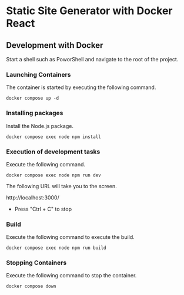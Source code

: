 # Static Site Generator with Docker React

## Development with Docker

Start a shell such as PoworShell and navigate to the root of the project.

### Launching Containers

The container is started by executing the following command.

```shell
docker compose up -d
```

### Installing packages

Install the Node.js package.

```shell
docker compose exec node npm install
```

### Execution of development tasks

Execute the following command.

```shell
docker compose exec node npm run dev
```

The following URL will take you to the screen.

http://localhost:3000/

- Press "Ctrl + C" to stop

### Build

Execute the following command to execute the build.

```shell
docker compose exec node npm run build
```

### Stopping Containers

Execute the following command to stop the container.

```shell
docker compose down
```
